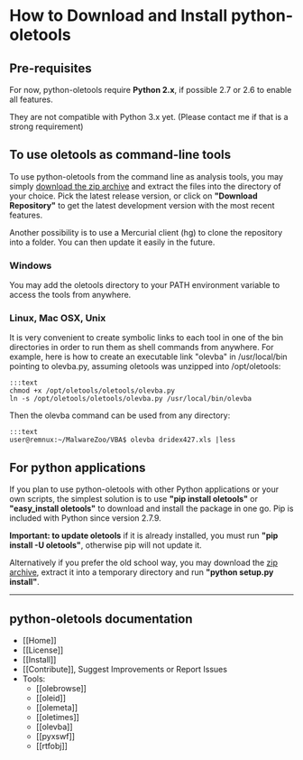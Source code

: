 How to Download and Install python-oletools
===========================================

Pre-requisites
--------------

For now, python-oletools require **Python 2.x**, if possible 2.7 or 2.6 to enable all features. 

They are not compatible with Python 3.x yet. (Please contact me if that is a strong requirement)


To use oletools as command-line tools
-------------------------------------

To use python-oletools from the command line as analysis tools, you may simply 
[download the zip archive](https://bitbucket.org/decalage/oletools/downloads) 
and extract the files into the directory of your choice. Pick the latest release version, or click on 
**"Download Repository"** to get the latest development version with the most recent features.

Another possibility is to use a Mercurial client (hg) to clone the repository into a folder. You can then update it easily
in the future.

### Windows

You may add the oletools directory to your PATH environment variable to access the tools from anywhere.

### Linux, Mac OSX, Unix

It is very convenient to create symbolic links to each tool in one of the bin directories in order to run them as shell 
commands from anywhere. For example, here is how to create an executable link "olevba" in /usr/local/bin pointing to 
olevba.py, assuming oletools was unzipped into /opt/oletools:

    :::text
    chmod +x /opt/oletools/oletools/olevba.py
    ln -s /opt/oletools/oletools/olevba.py /usr/local/bin/olevba
    
Then the olevba command can be used from any directory:

    :::text
    user@remnux:~/MalwareZoo/VBA$ olevba dridex427.xls |less


For python applications
-----------------------

If you plan to use python-oletools with other Python applications or your own scripts, the simplest solution is to use 
**"pip install oletools"** or **"easy_install oletools"** to download and install the package in one go. Pip is included
with Python since version 2.7.9.

**Important: to update oletools** if it is already installed, you must run **"pip install -U oletools"**, otherwise pip
will not update it.

Alternatively if you prefer the old school way, you may download the 
[zip archive](https://bitbucket.org/decalage/oletools/downloads), extract it into 
a temporary directory and run **"python setup.py install"**.

--------------------------------------------------------------------------

python-oletools documentation
-----------------------------

- [[Home]]
- [[License]]
- [[Install]]
- [[Contribute]], Suggest Improvements or Report Issues
- Tools:
	- [[olebrowse]]
	- [[oleid]]
	- [[olemeta]]
	- [[oletimes]]
	- [[olevba]]
	- [[pyxswf]]
	- [[rtfobj]] 